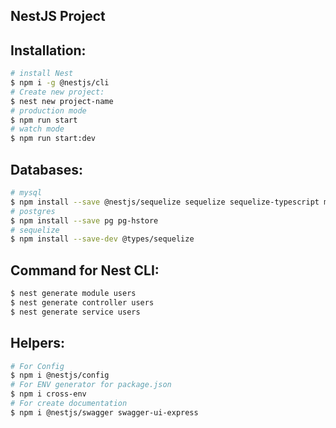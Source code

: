 ## NestJS Project

## Installation:
```bash
# install Nest
$ npm i -g @nestjs/cli
# Create new project:
$ nest new project-name
# production mode
$ npm run start
# watch mode
$ npm run start:dev
```

## Databases:
```bash
# mysql
$ npm install --save @nestjs/sequelize sequelize sequelize-typescript mysql2
# postgres
$ npm install --save pg pg-hstore 
# sequelize
$ npm install --save-dev @types/sequelize
```

## Command for Nest CLI:
```bash
$ nest generate module users
$ nest generate controller users
$ nest generate service users
```

## Helpers:
```bash
# For Config
$ npm i @nestjs/config
# For ENV generator for package.json
$ npm i cross-env
# For create documentation
$ npm i @nestjs/swagger swagger-ui-express
```
